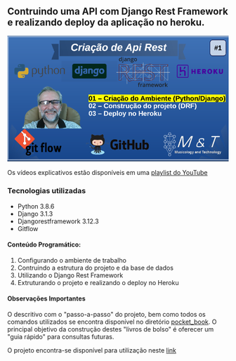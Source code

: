 ## Contruindo uma API com Django Rest Framework e realizando deploy da aplicação no heroku.

![](./assets/images/capa_01.png)

Os vídeos explicativos estão disponíveis em uma [playlist do YouTube](https://www.youtube.com/playlist?list=PLQvwSWYdLssxtAOs2L6RPD8QkcgGbABe-)

### Tecnologias utilizadas
* Python 3.8.6
* Django 3.1.3
* Djangorestframework 3.12.3
* Gitflow

#### Conteúdo Programático:
1. Configurando o ambiente de trabalho
2. Contruindo a estrutura do projeto e da base de dados
3. Utilizando o Django Rest Framework
4. Extruturando o projeto e realizando o deploy no Heroku

#### Observações Importantes
O descritivo com o "passo-a-passo" do projeto, bem como todos os comandos utilizados se encontra disponível no diretório [pocket_book](https://github.com/Robson-Maestro/DJANGO_API_PROJECT/tree/master/pocket_book). O principal objetivo da construção destes "livros de bolso" é oferecer um "guia rápido" para consultas futuras.

O projeto encontra-se disponível para utilização neste [link](https://djapidemo.herokuapp.com/)